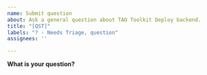 ```yaml
---
name: Submit question
about: Ask a general question about TAO Toolkit Deploy backend.
title: "[QST]"
labels: "? - Needs Triage, question"
assignees: ''

---
```


**What is your question?**
